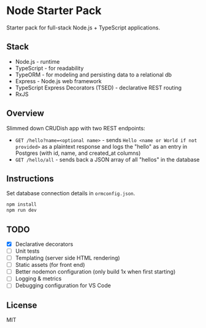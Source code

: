 # Node Starter Pack

Starter pack for full-stack Node.js + TypeScript applications.

## Stack

* Node.js - runtime
* TypeScript - for readability
* TypeORM - for modeling and persisting data to a relational db
* Express - Node.js web framework
* TypeScript Express Decorators (TSED) - declarative REST routing
* RxJS

## Overview

Slimmed down CRUDish app with two REST endpoints:

* `GET /hello?name=<optional name>` - sends `Hello <name or World if not provided>` as a plaintext response and logs the "hello" as an entry in Postgres (with id, name, and created_at columns)
* `GET /hello/all` - sends back a JSON array of all "hellos" in the database

## Instructions

Set database connection details in `ormconfig.json`.

```bash
npm install
npm run dev
```

## TODO

- [x] Declarative decorators
- [ ] Unit tests
- [ ] Templating (server side HTML rendering)
- [ ] Static assets (for front end)
- [ ] Better nodemon configuration (only build 1x when first starting)
- [ ] Logging & metrics
- [ ] Debugging configuration for VS Code

## License

MIT
